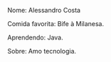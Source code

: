 Nome: Alessandro Costa

Comida favorita: Bife à Milanesa. 

Aprendendo: Java. 

Sobre: Amo tecnologia. 